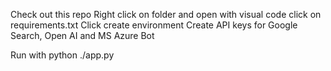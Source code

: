 Check out this repo
Right click on folder and open with visual code
click on requirements.txt
Click create environment
Create API keys for Google Search, Open AI and MS Azure Bot

Run with python ./app.py